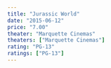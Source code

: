 ```yaml
---
title: "Jurassic World"
date: "2015-06-12"
price: "7.00"
theater: "Marquette Cinemas"
theaters: ["Marquette Cinemas"]
rating: "PG-13"
ratings: ["PG-13"]
---
```

